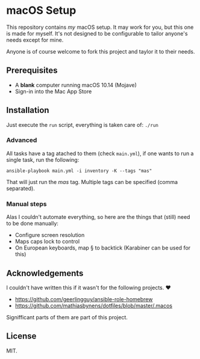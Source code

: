 # macOS Setup

This repository contains *my* macOS setup. It may work for you, but this one is
made for myself. It's not designed to be configurable to tailor anyone's needs
except for mine.

Anyone is of course welcome to fork this project and taylor it to their needs.

## Prerequisites

* A **blank** computer running macOS 10.14 (Mojave)
* Sign-in into the Mac App Store

## Installation

Just execute the `run` script, everything is taken care of: `./run`

### Advanced

All tasks have a tag atached to them (check `main.yml`), if one wants to run a
single task, run the following:

`ansible-playbook main.yml -i inventory -K --tags "mas"`

That will just run the *mas* tag. Multiple tags can be specified (comma separated).

### Manual steps

Alas I couldn't automate everything, so here are the things that (still) need to
be done manually:

* Configure screen resolution
* Maps caps lock to control
* On European keyboards, map § to backtick (Karabiner can be used for this)

## Acknowledgements

I couldn't have written this if it wasn't for the following projects. ❤️

* https://github.com/geerlingguy/ansible-role-homebrew
* https://github.com/mathiasbynens/dotfiles/blob/master/.macos

Signifficant parts of them are part of this project.

## License

MIT.
